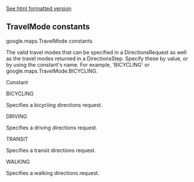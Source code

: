 [See html formatted version](https://huasofoundries.github.io/google-maps-documentation/TravelMode.html)


TravelMode constants
--------------------

google.maps.TravelMode constants

The valid travel modes that can be specified in a DirectionsRequest as well as the travel modes returned in a DirectionsStep. Specify these by value, or by using the constant's name. For example, 'BICYCLING' or google.maps.TravelMode.BICYCLING.

Constant

BICYCLING

Specifies a bicycling directions request.

DRIVING

Specifies a driving directions request.

TRANSIT

Specifies a transit directions request.

WALKING

Specifies a walking directions request.